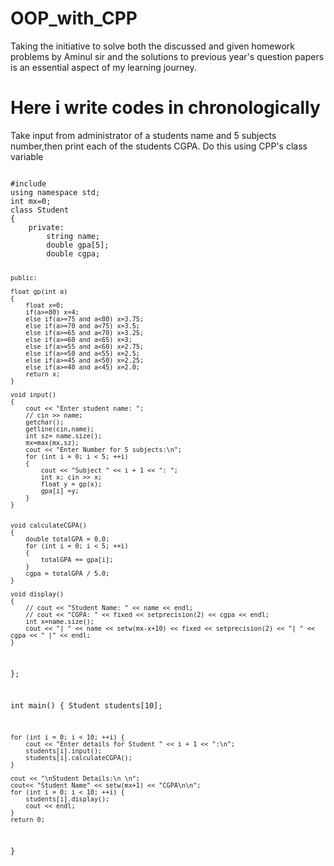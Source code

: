 # OOP_with_CPP
Taking the initiative to solve both the discussed and given homework problems by Aminul sir and the solutions to previous year's question papers is an essential aspect of my learning journey.

<h1> Here i write codes in chronologically </h1> 

<p> Take input from administrator of a students name and 5 subjects number,then print each of the students CGPA. Do this using CPP's class variable</p>

<code>
#include<bits/stdc++.h>
using namespace std;
int mx=0;
class Student 
{
    private:
        string name;
        double gpa[5];
        double cgpa;

    public:

    float gp(int a)
    {
        float x=0;
        if(a>=80) x=4;
        else if(a>=75 and a<80) x=3.75;
        else if(a>=70 and a<75) x=3.5;
        else if(a>=65 and a<70) x=3.25;
        else if(a>=60 and a<65) x=3;
        else if(a>=55 and a<60) x=2.75;
        else if(a>=50 and a<55) x=2.5;
        else if(a>=45 and a<50) x=2.25;
        else if(a>=40 and a<45) x=2.0;
        return x;
    }

    void input() 
    {
        cout << "Enter student name: ";
        // cin >> name;
        getchar();
        getline(cin,name);
        int sz= name.size();
        mx=max(mx,sz);
        cout << "Enter Number for 5 subjects:\n";
        for (int i = 0; i < 5; ++i) 
        {   
            cout << "Subject " << i + 1 << ": ";
            int x; cin >> x;
            float y = gp(x);
            gpa[i] =y;
        }
    }
        

    void calculateCGPA() 
    {
        double totalGPA = 0.0;
        for (int i = 0; i < 5; ++i) 
        {
            totalGPA += gpa[i];
        }
        cgpa = totalGPA / 5.0;
    }

    void display() 
    {
        // cout << "Student Name: " << name << endl;
        // cout << "CGPA: " << fixed << setprecision(2) << cgpa << endl;
        int x=name.size();
        cout << "| " << name << setw(mx-x+10) << fixed << setprecision(2) << "| " << cgpa << " |" << endl;
    }
};

int main() {
    Student students[10];
    
    for (int i = 0; i < 10; ++i) {
        cout << "Enter details for Student " << i + 1 << ":\n";
        students[i].input();
        students[i].calculateCGPA();
    }

    cout << "\nStudent Details:\n \n";
    cout<< "Student Name" << setw(mx+1) << "CGPA\n\n";
    for (int i = 0; i < 10; ++i) {
        students[i].display();
        cout << endl;
    }
    return 0;
}

</code>

